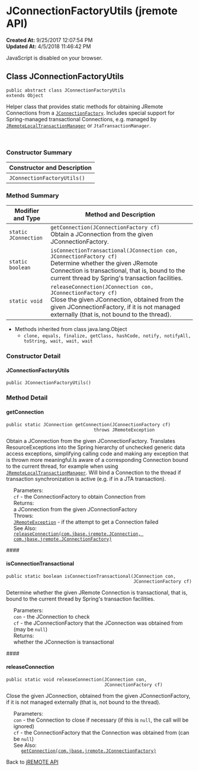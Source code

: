 # JConnectionFactoryUtils (jremote API)

**Created At:** 9/25/2017 12:07:54 PM  
**Updated At:** 4/5/2018 11:46:42 PM  

<script type="text/javascript"><!--
    try {
        if (location.href.indexOf('is-external=true') == -1) {
            parent.document.title="JConnectionFactoryUtils (jremote   API)";
        }
    }
    catch(err) {
    }
//-->
var methods = {"i0":9,"i1":9,"i2":9};
var tabs = {65535:["t0","All Methods"],1:["t1","Static Methods"],8:["t4","Concrete Methods"]};
var altColor = "altColor";
var rowColor = "rowColor";
var tableTab = "tableTab";
var activeTableTab = "activeTableTab";</script><noscript><div>JavaScript is disabled on your browser.</div></noscript><!-- ========= START OF TOP NAVBAR ======= -->
<!--   -->

## Class JConnectionFactoryUtils

```
public abstract class JConnectionFactoryUtils
extends Object
```

Helper class that provides static methods for obtaining JRemote Connections from a [`JConnectionFactory`](/39248-jremote/com_jbase_jremote_jconnectionfactory "interface in com.jbase.jremote"). Includes special support for Spring-managed transactional Connections, e.g. managed by [`JRemoteLocalTransactionManager`](/39268-spring/com_jbase_jremote_jca_spring_jremotelocaltransactionmanager "class in com.jbase.jremote.jca.spring") or `JtaTransactionManager`.
<dl><dt><br></dt></dl>

<!--   -->

### Constructor Summary


| Constructor and Description<br> |
| --- |
| `JConnectionFactoryUtils()` <br> |




<!--   -->

### Method Summary


| Modifier and Type<br> | Method and Description<br> |
| --- | --- |
| `static JConnection`<br> | `getConnection(JConnectionFactory cf)`<br>Obtain a JConnection from the given JConnectionFactory.<br> |
| `static boolean`<br> | `isConnectionTransactional(JConnection con, JConnectionFactory cf)`<br>Determine whether the given JRemote Connection is transactional, that is, bound to the current thread by Spring's transaction facilities.<br> |
| `static void`<br> | `releaseConnection(JConnection con, JConnectionFactory cf)`<br>Close the given JConnection, obtained from the given JConnectionFactory, if it is not managed externally (that is, not bound to the thread).<br> |


- <!--   -->Methods inherited from class java.lang.Object
    - `clone, equals, finalize, getClass, hashCode, notify, notifyAll, toString, wait, wait, wait`

<!--   -->

### Constructor Detail
<!--   -->
#### JConnectionFactoryUtils

```
public JConnectionFactoryUtils()
```
<!-- ============ METHOD DETAIL ========== -->
<!--   -->

### 


### Method Detail
<!--   -->
#### getConnection

```
public static JConnection getConnection(JConnectionFactory cf)
                                 throws JRemoteException
```

Obtain a JConnection from the given JConnectionFactory. Translates ResourceExceptions into the Spring hierarchy of unchecked generic data access exceptions, simplifying calling code and making any exception that is thrown more meaningful.Is aware of a corresponding Connection bound to the current thread, for example when using [`JRemoteLocalTransactionManager`](/39268-spring/com_jbase_jremote_jca_spring_jremotelocaltransactionmanager "class in com.jbase.jremote.jca.spring"). Will bind a Connection to the thread if transaction synchronization is active (e.g. if in a JTA transaction).
<dl><dt style="margin-left: 20px;"><span class="paramLabel">Parameters:</span></dt><dd style="margin-left: 20px;"><code>cf</code> - the ConnectionFactory to obtain Connection from</dd><dt style="margin-left: 20px;"><span class="returnLabel">Returns:</span></dt><dd style="margin-left: 20px;">a JConnection from the given JConnectionFactory</dd><dt style="margin-left: 20px;"><span class="throwsLabel">Throws:</span></dt><dd style="margin-left: 20px;"><code><a href="/39248-jremote/com_jbase_jremote_jremoteexception" title="class in com.jbase.jremote">JRemoteException</a></code> - if the attempt to get a Connection failed</dd><dt style="margin-left: 20px;"><span class="seeLabel">See Also:</span></dt><dd style="margin-left: 20px;"><a href="../../../../../com/jbase/jremote/jca/spring//39268-spring/com_jbase_jremote_jca_spring_JConnectionFactoryUtils#releaseConnection-com.jbase.jremote.JConnection-com.jbase.jremote.JConnectionFactory-"><code>releaseConnection(com.jbase.jremote.JConnection, com.jbase.jremote.JConnectionFactory)</code></a></dd></dl><!--   -->
#### 


#### isConnectionTransactional

```
public static boolean isConnectionTransactional(JConnection con,
                                                JConnectionFactory cf)
```

Determine whether the given JRemote Connection is transactional, that is, bound to the current thread by Spring's transaction facilities.
<dl><dt style="margin-left: 20px;"><span class="paramLabel">Parameters:</span></dt><dd style="margin-left: 20px;"><code>con</code> - the JConnection to check</dd><dd style="margin-left: 20px;"><code>cf</code> - the JConnectionFactory that the JConnection was obtained from (may be <code>null</code>)</dd><dt style="margin-left: 20px;"><span class="returnLabel">Returns:</span></dt><dd style="margin-left: 20px;">whether the JConnection is transactional</dd></dl><!--   -->
#### 


#### releaseConnection

```
public static void releaseConnection(JConnection con,
                                     JConnectionFactory cf)
```

Close the given JConnection, obtained from the given JConnectionFactory, if it is not managed externally (that is, not bound to the thread).
<dl><dt style="margin-left: 20px;"><span class="paramLabel">Parameters:</span></dt><dd style="margin-left: 20px;"><code>con</code> - the Connection to close if necessary (if this is <code>null</code>, the call will be ignored)</dd><dd style="margin-left: 20px;"><code>cf</code> - the ConnectionFactory that the Connection was obtained from (can be <code>null</code>)</dd><dt style="margin-left: 20px;"><span class="seeLabel">See Also:</span></dt><dd><a href="../../../../../com/jbase/jremote/jca/spring//39268-spring/com_jbase_jremote_jca_spring_JConnectionFactoryUtils#getConnection-com.jbase.jremote.JConnectionFactory-"><code>getConnection(com.jbase.jremote.JConnectionFactory)</code></a></dd></dl>
<!-- ========= END OF CLASS DATA ========= --><!-- ======= START OF BOTTOM NAVBAR ====== -->
<!--   -->


Back to [jREMOTE API](com_jbase_jremote_package-summary)
